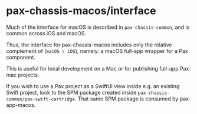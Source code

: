 # pax-chassis-macos/interface

Much of the interface for macOS is described in `pax-chassis-common`, and is common across iOS and macOS.

Thus, the interface for pax-chassis-macos includes only the relative complement of (`macOS \ iOS`), namely: a macOS full-app wrapper for a Pax component.

This is useful for local development on a Mac or for publishing full-app Pax-mac projects.

If you wish to use a Pax project as a SwiftUI view inside e.g. an existing Swift project,
look to the SPM package created inside `pax-chassis-common/pax-swift-cartridge`.  That same SPM package
is consumed by pax-app-macos.